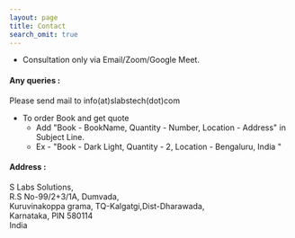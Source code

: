 ```yaml
---
layout: page
title: Contact
search_omit: true
---
```


* Consultation only via Email/Zoom/Google Meet.

#### Any queries :
Please send mail to info(at)slabstech(dot)com

* To order Book and get quote
  * Add "Book - BookName,  Quantity - Number, Location - Address" in Subject Line.
  * Ex - "Book - Dark Light, Quantity - 2, Location - Bengaluru, India "

#### Address :
S Labs  Solutions,
<br>R.S No-99/2+3/1A, Dumvada,
<br>Kuruvinakoppa grama, TQ-Kalgatgi,Dist-Dharawada,
<br>Karnataka, PIN 580114
<br>India
